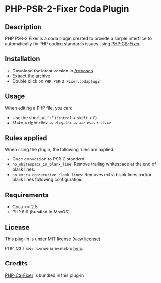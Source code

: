 # PHP-PSR-2-Fixer Coda Plugin

## Description

PHP PSR-2 Fixer is a coda plugin created to provide a simple interface to automatically fix PHP coding standards issues using [PHP-CS-Fixer](https://github.com/FriendsOfPHP/PHP-CS-Fixer)

## Installation

 - Download the latest version in [/releases](releases/)
 - Extract the archive
 - Double click on `PHP PSR-2 Fixer.codaplugin`

## Usage

When editing a PHP file, you can:

 - Use the shortcut `^⇧F` (`control` + `shift` + `F`)
 - Make a right click → `Plug-ins` → `PHP PSR-2 Fixer`

## Rules applied

When using the plugin, the following rules are applied:

 - Code conversion to PSR-2 standard
 - `no_whitespace_in_blank_line`: Remove trailing whitespace at the end of blank lines.
 - `no_extra_consecutive_blank_lines`: Removes extra blank lines and/or blank lines following configuration.

## Requirements

 - Coda >= 2.5
 - PHP 5.6 (bundled in MacOS)

## License

This plug-in is under MIT license ([view license](LICENSE)).

PHP-CS-Fixer license is available [here](https://github.com/FriendsOfPHP/PHP-CS-Fixer/blob/master/LICENSE).

## Credits
 
[PHP-CS-Fixer](https://github.com/FriendsOfPHP/PHP-CS-Fixer) is bundled in this plug-in
